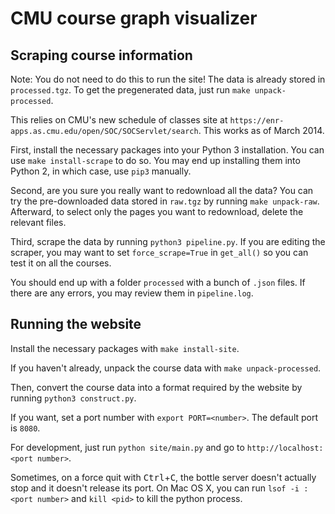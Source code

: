 # CMU course graph visualizer

## Scraping course information
Note: You do not need to do this to run the site! The data is already stored in `processed.tgz`. To get the pregenerated data, just run `make unpack-processed`.

This relies on CMU's new schedule of classes site at `https://enr-apps.as.cmu.edu/open/SOC/SOCServlet/search`. This works as of March 2014.

First, install the necessary packages into your Python 3 installation. You can use `make install-scrape` to do so. You may end up installing them into Python 2, in which case, use `pip3` manually.

Second, are you sure you really want to redownload all the data? You can try the pre-downloaded data stored in `raw.tgz` by running `make unpack-raw`. Afterward, to select only the pages you want to redownload, delete the relevant files.

Third, scrape the data by running `python3 pipeline.py`. If you are editing the scraper, you may want to set `force_scrape=True` in `get_all()` so you can test it on all the courses.

You should end up with a folder `processed` with a bunch of `.json` files. If there are any errors, you may review them in `pipeline.log`.

## Running the website
Install the necessary packages with `make install-site`.

If you haven't already, unpack the course data with `make unpack-processed`.

Then, convert the course data into a format required by the website by running `python3 construct.py`.

If you want, set a port number with `export PORT=<number>`. The default port is `8080`.

For development, just run `python site/main.py` and go to `http://localhost:<port number>`.

Sometimes, on a force quit with <kbd>Ctrl</kbd>+<kbd>C</kbd>, the bottle server doesn't actually stop and it doesn't release its port. On Mac OS X, you can run `lsof -i :<port number>` and `kill <pid>` to kill the python process.
